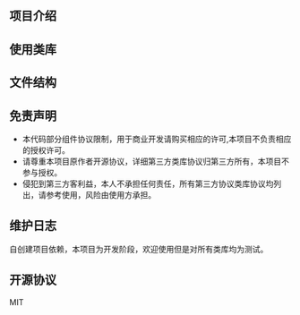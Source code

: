 ## 项目介绍

## 使用类库

## 文件结构

## 免责声明

 - 本代码部分组件协议限制，用于商业开发请购买相应的许可,本项目不负责相应的授权许可。
 - 请尊重本项目原作者开源协议，详细第三方类库协议归第三方所有，本项目不参与授权。
 - 侵犯到第三方客利益，本人不承担任何责任，所有第三方协议类库协议均列出，请参考使用，风险由使用方承担。
  
## 维护日志

自创建项目依赖，本项目为开发阶段，欢迎使用但是对所有类库均为测试。


## 开源协议
  MIT

 
